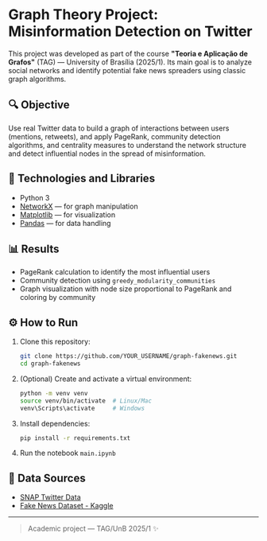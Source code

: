 # Graph Theory Project: Misinformation Detection on Twitter

This project was developed as part of the course **"Teoria e Aplicação de Grafos"** (TAG) — University of Brasília (2025/1). Its main goal is to analyze social networks and identify potential fake news spreaders using classic graph algorithms.

## 🔍 Objective
Use real Twitter data to build a graph of interactions between users (mentions, retweets), and apply PageRank, community detection algorithms, and centrality measures to understand the network structure and detect influential nodes in the spread of misinformation.

## 🧰 Technologies and Libraries
- Python 3
- [NetworkX](https://networkx.org/) — for graph manipulation
- [Matplotlib](https://matplotlib.org/) — for visualization
- [Pandas](https://pandas.pydata.org/) — for data handling

## 📊 Results
- PageRank calculation to identify the most influential users
- Community detection using `greedy_modularity_communities`
- Graph visualization with node size proportional to PageRank and coloring by community

## ⚙️ How to Run
1. Clone this repository:
   ```bash
   git clone https://github.com/YOUR_USERNAME/graph-fakenews.git
   cd graph-fakenews
   ```
2. (Optional) Create and activate a virtual environment:
   ```bash
   python -m venv venv
   source venv/bin/activate  # Linux/Mac
   venv\Scripts\activate     # Windows
   ```
3. Install dependencies:
   ```bash
   pip install -r requirements.txt
   ```
4. Run the notebook `main.ipynb`

## 📎 Data Sources
- [SNAP Twitter Data](https://snap.stanford.edu/data/twitter.tar.gz)
- [Fake News Dataset - Kaggle](https://www.kaggle.com/datasets/mrisdal/fake-news)

---
> Academic project — TAG/UnB 2025/1 ✨
